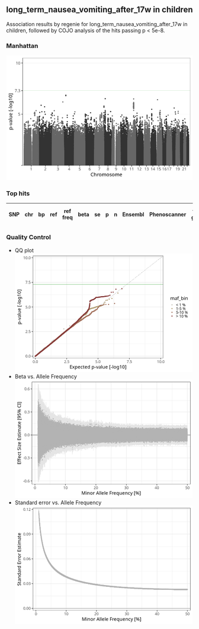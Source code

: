 ## long_term_nausea_vomiting_after_17w in children
Association results by regenie for long_term_nausea_vomiting_after_17w in children, followed by COJO analysis of the hits passing p < 5e-8.
### Manhattan
![](figures/pop_children_pheno_long_term_nausea_vomiting_after_17w_mh.png)
### Top hits
| SNP | chr | bp | ref | ref freq | beta | se | p | n | Ensembl | Phenoscanner | freq geno | b joint | b joint se | p joint | ld r |
| --- | --- | -- | --- | -------- | ---- | -- | - | - | ------- | ------------ | --------- | ------- | ---------- | ------- | ---- |
### Quality Control
- QQ plot
![](figures/pop_children_pheno_long_term_nausea_vomiting_after_17w_qq.png)
- Beta vs. Allele Frequency
![](figures/pop_children_pheno_long_term_nausea_vomiting_after_17w_beta_af.png)
- Standard error vs. Allele Frequency
![](figures/pop_children_pheno_long_term_nausea_vomiting_after_17w_se_af.png)
